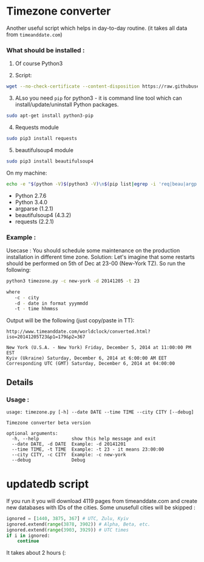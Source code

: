 # Timezone converter

Another useful script which helps in day-to-day routine.
(it takes all data from `timeanddate.com`)


### What should be installed : 

1) Of course Python3

2) Script:

```bash
wget --no-check-certificate --content-disposition https://raw.githubusercontent.com/apalii/timezone/master/timezone.py
```

3) ALso you need `pip` for python3 - it is command line tool which can install/update/uninstall Python packages.

```bash
sudo apt-get install python3-pip 
```

4) Requests module 

```bash
sudo pip3 install requests
```
5) beautifulsoup4 module

```bash
sudo pip3 install beautifulsoup4
```

On my machine:

```bash
echo -e "$(python -V)$(python3 -V)\n$(pip list|egrep -i 'req|beau|argp')"
````

* Python 2.7.6
* Python 3.4.0
* argparse (1.2.1)
* beautifulsoup4 (4.3.2)
* requests (2.2.1)


### Example :

Usecase : 
You should schedule some maintenance on the production installation in different time zone.
Solution:
Let's imagine that some restarts should be performed on 5th of Dec at 23-00 (New-York TZ).
So run the following:

```bash
python3 timezone.py -c new-york -d 20141205 -t 23

where 
   -c - city
   -d - date in format yyymmdd
   -t - time hhmmss
```

Output will be the following (just copy/paste in TT): 
```
http://www.timeanddate.com/worldclock/converted.html?iso=20141205T23&p1=179&p2=367

New York (U.S.A. - New York) Friday, December 5, 2014 at 11:00:00 PM EST
Kyiv (Ukraine) Saturday, December 6, 2014 at 6:00:00 AM EET
Corresponding UTC (GMT) Saturday, December 6, 2014 at 04:00:00
```
## Details

### Usage :

```
usage: timezone.py [-h] --date DATE --time TIME --city CITY [--debug]

Timezone converter beta version

optional arguments:
  -h, --help            show this help message and exit
  --date DATE, -d DATE  Example: -d 20141201
  --time TIME, -t TIME  Example: -t 23 - it means 23:00:00
  --city CITY, -c CITY  Example: -c new-york
  --debug               Debug

```


# updatedb script

If you run it you will download 4119 pages from timeanddate.com
and create new databases with IDs of the cities. Some unusefull 
cities will be skipped :
```python
ignored = [1440, 3875, 367] # UTC, Zulu, Kyiv
ignored.extend(range(3878, 3902)) # Alpha, Beta, etc.
ignored.extend(range(3903, 3929)) # UTC times
if i in ignored:
    continue
```
It takes about 2 hours (:
